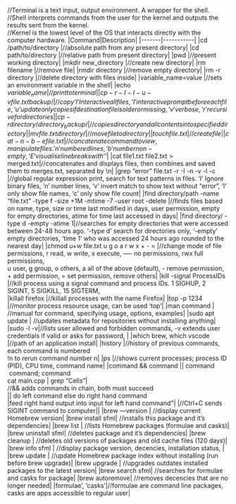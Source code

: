 //Terminal is a text input, output environment. A wrapper for the shell.<br>
//Shell interprets commands from the user for the kernel and outputs the results sent from the kernel.<br>
//Kernel is the lowest level of the OS that interacts directly with the computer hardware.
|Command|Description|
|-------|-----------|
|cd /path/to/directory	|//absolute path from any present directory|
|cd path/to/directory	|//relative path from present directory|
|pwd	|//present working directory|
|mkdir new_directory	|//create new directory|
|rm filename	|//remove file|
|rmdir directory	|//remove empty directory|
|rm -r directory	 |//delete directory with files inside|
|variable_name=value	|//sets an environment variable in the shell|
|echo $variable_name	|//print to terminal|	
|cp -r -I -I -u -v file.txt backup/	|//copy ‘I’ Interactive all files, ‘I’ interactive prompt before each file, ‘u’ update only copies if destination file is older or missing, ‘v’ verbose, ‘r’ recursive for directories|
|cp -r directory/ directory_backup/ |//copies directory and all contents into specified directory|
|mv file.txt directory/	|//move file to directory|
|touch file.txt	|//create file|
|cat -n -b -e file.txt	|//concatenate command to view, manipulate files. ’n’ numbered lines, ‘b’ number non-empty, ‘E’ visualise line breaks with ‘$’|
|cat file1.txt file2.txt > merged.txt|//concatenates and displays files, then combines and saved them to merges.txt, separated by \n|
|grep “error” file.txt -r -I -n -v -l -c	|//global regular expression print, search for text patterns in files. ‘I’ Ignore binary files, ’n’ number lines, ‘v’ invert match to show text without “error”, ‘l’ only show file names, ‘c’ only show file count|
|find directory/path -name “file.txt” -type f -size  +1M -mtime -7 -user root -delete	|//finds files based on name, type, size or time last modified in days, user permission, empty for empty directories, atime for time last accessed in days|
|find directory/ -type d -empty -atime 1|//searches for empty directories that were accessed between 24-48 hours ago. ‘-type d’ search for directories only, ‘-empty’ empty directories, ‘time 1’ who was accessed 24 hours ago rounded to the nearest day|	
|chmod u+w file.txt u g o a r w x + - =	|//change mode of file permissions, r read, w write, x execute, —- no permissions, rwx full permissions, <br>u user, g group, o others, a all of the above (default), - remove permission, + add permission, = set permission, remove others|
|kill -signal ProcessIDs	|//kill process using a signal command and process IDs. 1 SIGHUP, 2 SIGINT, 5 SIGKILL, 15 SIGTERM,  
|killall firefox	|//killall processes with the name Firefox|
|top -p 1234	|//monitor process resource usage, can be used ‘top’|
|man command	| //manual for command, specifying usage, options, examples|
|sudo apt update | //updates metadata for repositories without installing anything|
|sudo -l -v|//lists user allowed and forbidden commands, -v extends user credentials if valid or asks for password, |
|which brew, which vscode	|//path of an application install|
|history	|//history of previous commands, each command is numbered<br>!n to rerun command number n|
|ps	|//shows current processes; process ID (PID), CPU time, command name|
|command && command \|\| command <br> command; command <br>cat main.cpp \| grep “Cells”| <br>//&& adds commands in chain, both must succeed  <br>\|\| do left command else do right hand command <br>\|feed right hand output into input for left hand command"|
|//Ctrl+C sends SIGINT command to computer||
|brew —version	|	//display current Homebrew version|
|brew install sfml|	//installs this package and it’s dependencies|
|brew list	|	//lists Homebrew packages (formulae and casks)|
|brew uninstall sfml|	//deletes package and it’s dependencies|
|brew cleanup	|	//deletes old versions of packages and old cache files (120 days)|
|brew info sfml	|	//display package version, decencies, installation status, |
|brew update	|	//update Homebrew package index without installing (run before brew upgrade)|
|brew upgrade	|	//upgrades outdates installed packages to the latest version|
|brew search sfml|	//searches for formulae and casks for package|
|brew autoremove|	//removes decencies that are no longer needed|
|formulae’, ‘casks’|//formulae are command line packages, casks are apps accessible to regular user|
	

